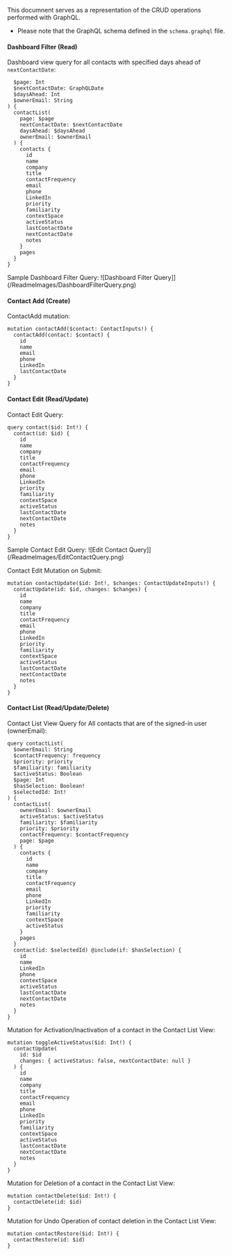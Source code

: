This documnent serves as a representation of the CRUD operations performed with GraphQL. 
- Please note that the GraphQL schema defined in the  `schema.graphql` file.



#### Dashboard Filter (Read)

Dashboard view query for all contacts with specified days ahead of `nextContactDate`:

```query contactList(
  $page: Int
  $nextContactDate: GraphQLDate
  $daysAhead: Int
  $ownerEmail: String
) {
  contactList(
    page: $page
    nextContactDate: $nextContactDate
    daysAhead: $daysAhead
    ownerEmail: $ownerEmail
  ) {
    contacts {
      id
      name
      company
      title
      contactFrequency
      email
      phone
      LinkedIn
      priority
      familiarity
      contextSpace
      activeStatus
      lastContactDate
      nextContactDate
      notes
    }
    pages
  }
}
```
Sample Dashboard Filter Query:
![Dashboard Filter Query]](/ReadmeImages/DashboardFilterQuery.png)


#### Contact Add (Create)

ContactAdd mutation:

```
mutation contactAdd($contact: ContactInputs!) {
  contactAdd(contact: $contact) {
    id
    name
    email
    phone
    LinkedIn
    lastContactDate
  }
}
```


#### Contact Edit (Read/Update)

Contact Edit Query:
```
query contact($id: Int!) {
  contact(id: $id) {
    id
    name
    company
    title
    contactFrequency
    email
    phone
    LinkedIn
    priority
    familiarity
    contextSpace
    activeStatus
    lastContactDate
    nextContactDate
    notes
  }
}
```
Sample  Contact Edit Query:
![Edit Contact Query]](/ReadmeImages/EditContactQuery.png)


Contact Edit Mutation on Submit:

```
mutation contactUpdate($id: Int!, $changes: ContactUpdateInputs!) {
  contactUpdate(id: $id, changes: $changes) {
    id
    name
    company
    title
    contactFrequency
    email
    phone
    LinkedIn
    priority
    familiarity
    contextSpace
    activeStatus
    lastContactDate
    nextContactDate
    notes
  }
}
```

#### Contact List (Read/Update/Delete)

Contact List View Query for All contacts that are of the signed-in user (ownerEmail):

```
query contactList(
  $ownerEmail: String
  $contactFrequency: frequency
  $priority: priority
  $familiarity: familiarity
  $activeStatus: Boolean
  $page: Int
  $hasSelection: Boolean!
  $selectedId: Int!
) {
  contactList(
    ownerEmail: $ownerEmail
    activeStatus: $activeStatus
    familiarity: $familiarity
    priority: $priority
    contactFrequency: $contactFrequency
    page: $page
  ) {
    contacts {
      id
      name
      company
      title
      contactFrequency
      email
      phone
      LinkedIn
      priority
      familiarity
      contextSpace
      activeStatus
    }
    pages
  }
  contact(id: $selectedId) @include(if: $hasSelection) {
    id
    name
    LinkedIn
    phone
    contextSpace
    activeStatus
    lastContactDate
    nextContactDate
    notes
  }
}
```

Mutation for Activation/Inactivation of a contact in the Contact List View:

```
mutation toggleActiveStatus($id: Int!) {
  contactUpdate(
    id: $id
    changes: { activeStatus: false, nextContactDate: null }
  ) {
    id
    name
    company
    title
    contactFrequency
    email
    phone
    LinkedIn
    priority
    familiarity
    contextSpace
    activeStatus
    lastContactDate
    nextContactDate
    notes
  }
}
```

Mutation for Deletion of a contact in the Contact List View:

```
mutation contactDelete($id: Int!) {
  contactDelete(id: $id)
}
```


Mutation for Undo Operation of contact deletion in the Contact List View:
```
mutation contactRestore($id: Int!) {
  contactRestore(id: $id)
}

```
